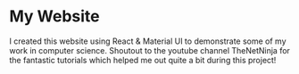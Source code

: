 # My Website
I created this website using React & Material UI to demonstrate some of my work in computer science. Shoutout to the youtube channel TheNetNinja for the fantastic tutorials which helped me out quite a bit during this project! 

